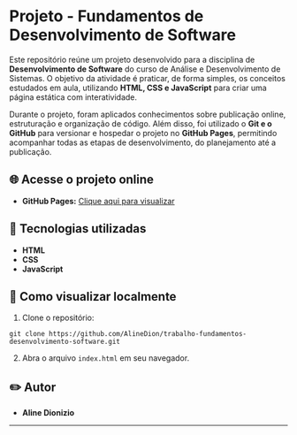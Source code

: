 # Projeto - Fundamentos de Desenvolvimento de Software

Este repositório reúne um projeto desenvolvido para a disciplina de **Desenvolvimento de Software** do curso de Análise e Desenvolvimento de Sistemas. O objetivo da atividade é praticar, de forma simples, os conceitos estudados em aula, utilizando **HTML, CSS e JavaScript** para criar uma página estática com interatividade.

Durante o projeto, foram aplicados conhecimentos sobre publicação online, estruturação e organização de código. Além disso, foi utilizado o **Git e o GitHub** para versionar e hospedar o projeto no **GitHub Pages**, permitindo acompanhar todas as etapas de desenvolvimento, do planejamento até a publicação.

## 🌐 Acesse o projeto online

- **GitHub Pages:** [Clique aqui para visualizar](https://AlineDion.github.io/trabalho-fundamentos-desenvolvimento-software/)

## 📂 Tecnologias utilizadas

- **HTML**
- **CSS**
- **JavaScript**

## 🚀 Como visualizar localmente

1. Clone o repositório:

```
git clone https://github.com/AlineDion/trabalho-fundamentos-desenvolvimento-software.git
```

2. Abra o arquivo `index.html` em seu navegador.

## ✏️ Autor

- **Aline Dionizio**

---
